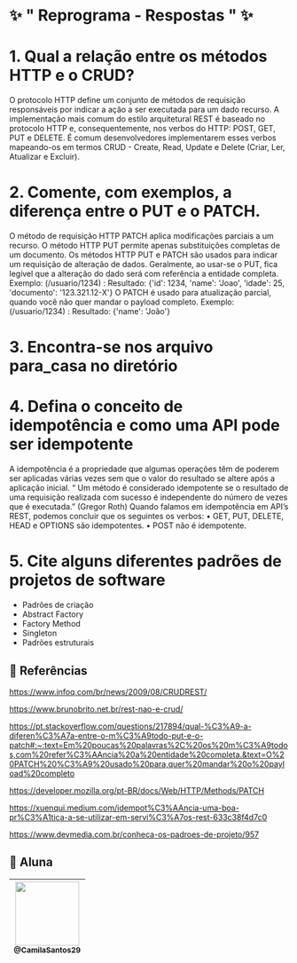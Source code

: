 # ✨ " Reprograma - Respostas "   ✨

# 1.	Qual a relação entre os métodos HTTP e o CRUD?
O protocolo HTTP define um conjunto de métodos de requisição responsáveis por indicar a ação a ser executada para um dado recurso.
A implementação mais comum do estilo arquitetural REST é baseado no protocolo HTTP e, consequentemente, nos verbos do HTTP: POST, GET, PUT e DELETE. É comum desenvolvedores implementarem esses verbos mapeando-os em termos CRUD - Create, Read, Update e Delete (Criar, Ler, Atualizar e Excluir).

# 2.	Comente, com exemplos, a diferença entre o PUT e o PATCH.
O método de requisição HTTP PATCH aplica modificações parciais a um recurso. O método HTTP PUT permite apenas substituições completas de um documento. Os métodos HTTP PUT e PATCH são usados para indicar um requisição de alteração de dados.
Geralmente, ao usar-se o PUT, fica legível que a alteração do dado será com referência a entidade completa.
Exemplo: (/usuario/1234) :
Resultado: {'id': 1234, 'name': 'Joao', 'idade': 25, 'documento': '123.321.12-X'}
O PATCH é usado para atualização parcial, quando você não quer mandar o payload completo.
Exemplo: (/usuario/1234) :
Resultado: {'name': 'João'}

# 3.	Encontra-se nos arquivo para_casa no diretório

# 4.	Defina o conceito de idempotência e como uma API pode ser idempotente
A idempotência é a propriedade que algumas operações têm de poderem ser aplicadas várias vezes sem que o valor do resultado se altere após a aplicação inicial. 
“ Um método é considerado idempotente se o resultado de uma requisição realizada com sucesso é independente do número de vezes que é executada.” (Gregor Roth)
Quando falamos em idempotência em API’s REST, podemos concluir que os seguintes os verbos:
•	GET, PUT, DELETE, HEAD e OPTIONS são idempotentes.
•	POST não é idempotente.

# 5.	Cite alguns diferentes padrões de projetos de software
- Padrões de criação
- Abstract Factory
- Factory Method
- Singleton
- Padrões estruturais

## 📌 Referências

https://www.infoq.com/br/news/2009/08/CRUDREST/

https://www.brunobrito.net.br/rest-nao-e-crud/

https://pt.stackoverflow.com/questions/217894/qual-%C3%A9-a-diferen%C3%A7a-entre-o-m%C3%A9todo-put-e-o-patch#:~:text=Em%20poucas%20palavras%2C%20os%20m%C3%A9todos,com%20refer%C3%AAncia%20a%20entidade%20completa.&text=O%20PATCH%20%C3%A9%20usado%20para,quer%20mandar%20o%20payload%20completo

https://developer.mozilla.org/pt-BR/docs/Web/HTTP/Methods/PATCH

https://xuenqui.medium.com/idempot%C3%AAncia-uma-boa-pr%C3%A1tica-a-se-utilizar-em-servi%C3%A7os-rest-633c38f4d7c0

https://www.devmedia.com.br/conheca-os-padroes-de-projeto/957


## 📌 Aluna

| [<img src="https://avatars.githubusercontent.com/u/88860081?s=400&u=62b41e4fc319244c5807bd7da1decd28e1be8d6f&v=4" width=115><br><sub>@CamilaSantos29</sub>](https://github.com/CamilaSantos29) |
| :---: |

